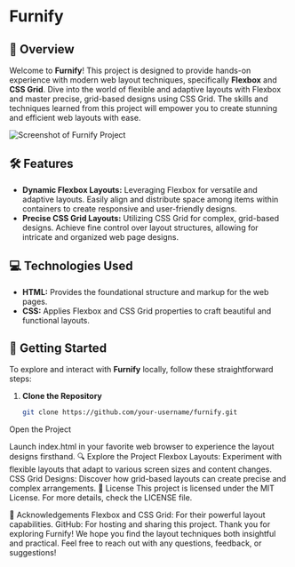 # Furnify

## 🌟 Overview

Welcome to **Furnify**! This project is designed to provide hands-on experience with modern web layout techniques, specifically **Flexbox** and **CSS Grid**. Dive into the world of flexible and adaptive layouts with Flexbox and master precise, grid-based designs using CSS Grid. The skills and techniques learned from this project will empower you to create stunning and efficient web layouts with ease.

![Screenshot of Furnify Project](https://github.com/Amrr-Maherr/Furnify/blob/master/readme-images/TourEg%20and%204%20more%20pages%20-%20Personal%20-%20Microsoft%E2%80%8B%20Edge%208_18_2024%207_03_32%20PM.png?raw=true)

## 🛠 Features

- **Dynamic Flexbox Layouts:** Leveraging Flexbox for versatile and adaptive layouts. Easily align and distribute space among items within containers to create responsive and user-friendly designs.
- **Precise CSS Grid Layouts:** Utilizing CSS Grid for complex, grid-based designs. Achieve fine control over layout structures, allowing for intricate and organized web page designs.

## 💻 Technologies Used

- **HTML:** Provides the foundational structure and markup for the web pages.
- **CSS:** Applies Flexbox and CSS Grid properties to craft beautiful and functional layouts.

## 🚀 Getting Started

To explore and interact with **Furnify** locally, follow these straightforward steps:

1. **Clone the Repository**

   ```bash
   git clone https://github.com/your-username/furnify.git
Open the Project

Launch index.html in your favorite web browser to experience the layout designs firsthand.
🔍 Explore the Project
Flexbox Layouts: Experiment with flexible layouts that adapt to various screen sizes and content changes.
CSS Grid Designs: Discover how grid-based layouts can create precise and complex arrangements.
📜 License
This project is licensed under the MIT License. For more details, check the LICENSE file.

🙏 Acknowledgements
Flexbox and CSS Grid: For their powerful layout capabilities.
GitHub: For hosting and sharing this project.
Thank you for exploring Furnify! We hope you find the layout techniques both insightful and practical. Feel free to reach out with any questions, feedback, or suggestions!
